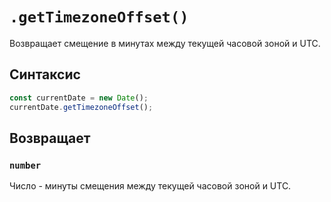 # `.getTimezoneOffset()`

Возвращает смещение в минутах между текущей часовой зоной и UTC.

## Синтаксис

```js
const currentDate = new Date();
currentDate.getTimezoneOffset();
```

## Возвращает

### `number`

Число - минуты смещения между текущей часовой зоной и UTC.
